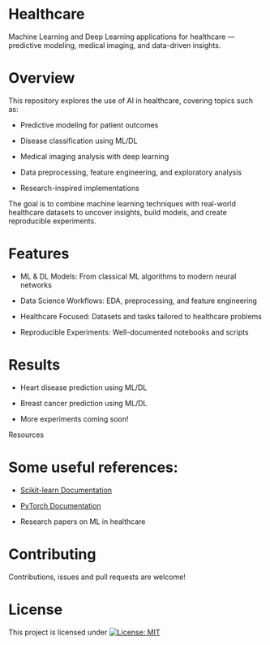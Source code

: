 # Healthcare

Machine Learning and Deep Learning applications for healthcare — predictive modeling, medical imaging, and data-driven insights.

# Overview

This repository explores the use of AI in healthcare, covering topics such as:

- Predictive modeling for patient outcomes

- Disease classification using ML/DL

- Medical imaging analysis with deep learning

- Data preprocessing, feature engineering, and exploratory analysis

- Research-inspired implementations

The goal is to combine machine learning techniques with real-world healthcare datasets to uncover insights, build models, and create reproducible experiments.

# Features

- ML & DL Models: From classical ML algorithms to modern neural networks

- Data Science Workflows: EDA, preprocessing, and feature engineering

- Healthcare Focused: Datasets and tasks tailored to healthcare problems

- Reproducible Experiments: Well-documented notebooks and scripts

# Results

- Heart disease prediction using ML/DL
  
- Breast cancer prediction using ML/DL

- More experiments coming soon!

Resources

# Some useful references:

- [Scikit-learn Documentation](https://scikit-learn.org/stable/)

- [PyTorch Documentation](https://pytorch.org/docs/stable/)

- Research papers on ML in healthcare

# Contributing

Contributions, issues and pull requests are welcome!

# License

This project is licensed under [![License: MIT](https://img.shields.io/badge/License-MIT-yellow.svg)](./LICENSE)
